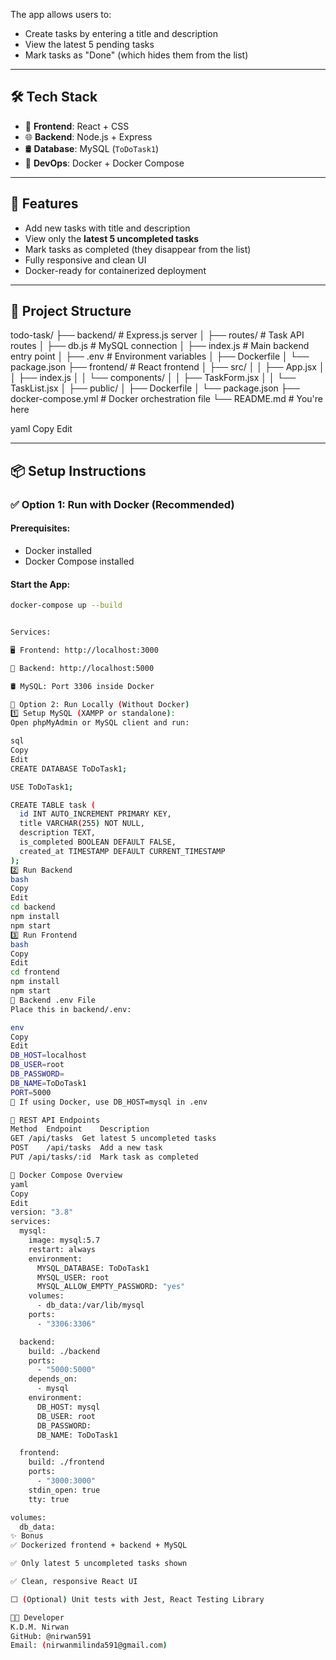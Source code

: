 

The app allows users to:
- Create tasks by entering a title and description
- View the latest 5 pending tasks
- Mark tasks as "Done" (which hides them from the list)

---

## 🛠 Tech Stack

- 🎨 **Frontend**: React + CSS
- 🌐 **Backend**: Node.js + Express
- 🛢 **Database**: MySQL (`ToDoTask1`)
- 🐳 **DevOps**: Docker + Docker Compose

---

## 🚀 Features

- Add new tasks with title and description
- View only the **latest 5 uncompleted tasks**
- Mark tasks as completed (they disappear from the list)
- Fully responsive and clean UI
- Docker-ready for containerized deployment

---

## 📁 Project Structure

todo-task/
├── backend/ # Express.js server
│ ├── routes/ # Task API routes
│ ├── db.js # MySQL connection
│ ├── index.js # Main backend entry point
│ ├── .env # Environment variables
│ ├── Dockerfile
│ └── package.json
├── frontend/ # React frontend
│ ├── src/
│ │ ├── App.jsx
│ │ ├── index.js
│ │ └── components/
│ │ ├── TaskForm.jsx
│ │ └── TaskList.jsx
│ ├── public/
│ ├── Dockerfile
│ └── package.json
├── docker-compose.yml # Docker orchestration file
└── README.md # You're here

yaml
Copy
Edit

---

## 📦 Setup Instructions

### ✅ Option 1: Run with Docker (Recommended)

#### Prerequisites:
- Docker installed
- Docker Compose installed

#### Start the App:

```bash
docker-compose up --build


Services:

🖥 Frontend: http://localhost:3000

🔗 Backend: http://localhost:5000

🛢 MySQL: Port 3306 inside Docker

🧪 Option 2: Run Locally (Without Docker)
1️⃣ Setup MySQL (XAMPP or standalone):
Open phpMyAdmin or MySQL client and run:

sql
Copy
Edit
CREATE DATABASE ToDoTask1;

USE ToDoTask1;

CREATE TABLE task (
  id INT AUTO_INCREMENT PRIMARY KEY,
  title VARCHAR(255) NOT NULL,
  description TEXT,
  is_completed BOOLEAN DEFAULT FALSE,
  created_at TIMESTAMP DEFAULT CURRENT_TIMESTAMP
);
2️⃣ Run Backend
bash
Copy
Edit
cd backend
npm install
npm start
3️⃣ Run Frontend
bash
Copy
Edit
cd frontend
npm install
npm start
🔐 Backend .env File
Place this in backend/.env:

env
Copy
Edit
DB_HOST=localhost
DB_USER=root
DB_PASSWORD=
DB_NAME=ToDoTask1
PORT=5000
🐳 If using Docker, use DB_HOST=mysql in .env

📡 REST API Endpoints
Method	Endpoint	Description
GET	/api/tasks	Get latest 5 uncompleted tasks
POST	/api/tasks	Add a new task
PUT	/api/tasks/:id	Mark task as completed

🐳 Docker Compose Overview
yaml
Copy
Edit
version: "3.8"
services:
  mysql:
    image: mysql:5.7
    restart: always
    environment:
      MYSQL_DATABASE: ToDoTask1
      MYSQL_USER: root
      MYSQL_ALLOW_EMPTY_PASSWORD: "yes"
    volumes:
      - db_data:/var/lib/mysql
    ports:
      - "3306:3306"

  backend:
    build: ./backend
    ports:
      - "5000:5000"
    depends_on:
      - mysql
    environment:
      DB_HOST: mysql
      DB_USER: root
      DB_PASSWORD:
      DB_NAME: ToDoTask1

  frontend:
    build: ./frontend
    ports:
      - "3000:3000"
    stdin_open: true
    tty: true

volumes:
  db_data:
✨ Bonus
✅ Dockerized frontend + backend + MySQL

✅ Only latest 5 uncompleted tasks shown

✅ Clean, responsive React UI

⬜ (Optional) Unit tests with Jest, React Testing Library

👨‍💻 Developer
K.D.M. Nirwan
GitHub: @nirwan591
Email: (nirwanmilinda591@gmail.com)
